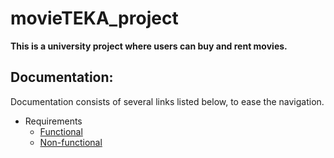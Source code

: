# movieTEKA_project

**This is a university project where users can buy and rent movies.**   

## Documentation:  
  
   Documentation consists of several links listed below, to ease the navigation.
  * Requirements
    * [Functional](docs/functional_req.md)
    * [Non-functional](docs/non_functional_req.md)
